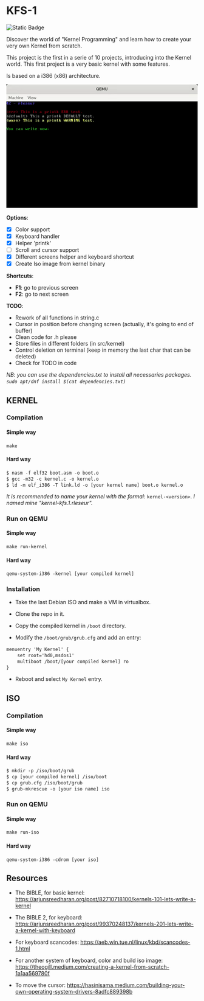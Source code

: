 # KFS-1

<img alt="Static Badge" width="250" src="https://img.shields.io/badge/%2F!%5C-In%20Progress-%23cf0c0c">

<br/>

Discover the world of "Kernel Programming" and learn how to create your very own Kernel from scratch.

This project is the first in a serie of 10 projects, introducing into the Kernel world. This first project is a very basic kernel with some features.

Is based on a i386 (x86) architecture.

![](images/preview_kfs-1_rleseur.gif)

**Options**:
- [x] Color support
- [x] Keyboard handler
- [x] Helper 'printk'
- [ ] Scroll and cursor support
- [x] Different screens helper and keyboard shortcut
- [x] Create Iso image from kernel binary

**Shortcuts**:
- **F1**: go to previous screen
- **F2**: go to next screen

**TODO**:
- Rework of all functions in string.c
- Cursor in position before changing screen (actually, it's going to end of buffer)
- Clean code for .h please
- Store files in different folders (in src/kernel)
- Control deletion on terminal (keep in memory the last char that can be deleted)
- Check for TODO in code

*NB: you can use the dependencies.txt to install all necessaries packages. ``sudo apt/dnf install $(cat dependencies.txt)``*

## KERNEL

### Compilation

#### Simple way

```
make
```

#### Hard way

```
$ nasm -f elf32 boot.asm -o boot.o
$ gcc -m32 -c kernel.c -o kernel.o
$ ld -m elf_i386 -T link.ld -o [your kernel name] boot.o kernel.o
```

<i>It is recommended to name your kernel with the formal</i>: ``kernel-<version>``. <i>I named mine "kernel-kfs.1.rleseur".</i>

### Run on QEMU

#### Simple way

```
make run-kernel
```

#### Hard way

```
qemu-system-i386 -kernel [your compiled kernel]
```

### Installation

- Take the last Debian ISO and make a VM in virtualbox.

- Clone the repo in it.

- Copy the compiled kernel in ``/boot`` directory.

- Modify the ``/boot/grub/grub.cfg`` and add an entry:

```
menuentry 'My Kernel' {
	set root='hd0,msdos1'
	multiboot /boot/[your compiled kernel] ro
}
```

- Reboot and select ``My Kernel`` entry.

## ISO

### Compilation

#### Simple way

```
make iso
```

#### Hard way

```
$ mkdir -p /iso/boot/grub
$ cp [your compiled kernel] /iso/boot
$ cp grub.cfg /iso/boot/grub
$ grub-mkrescue -o [your iso name] iso
```

### Run on QEMU

#### Simple way

```
make run-iso
```

#### Hard way

```
qemu-system-i386 -cdrom [your iso]
```

## Resources

- The BIBLE, for basic kernel: https://arjunsreedharan.org/post/82710718100/kernels-101-lets-write-a-kernel

- The BIBLE 2, for keyboard: https://arjunsreedharan.org/post/99370248137/kernels-201-lets-write-a-kernel-with-keyboard

- For keyboard scancodes: https://aeb.win.tue.nl/linux/kbd/scancodes-1.html

- For another system of keyboard, color and build iso image: https://theogill.medium.com/creating-a-kernel-from-scratch-1a1aa569780f

- To move the cursor: https://hasinisama.medium.com/building-your-own-operating-system-drivers-8adfc889398b
